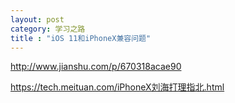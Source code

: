 ```yaml
---
layout: post
category: 学习之路
title : "iOS 11和iPhoneX兼容问题"
---
```


http://www.jianshu.com/p/670318acae90

https://tech.meituan.com/iPhoneX刘海打理指北.html